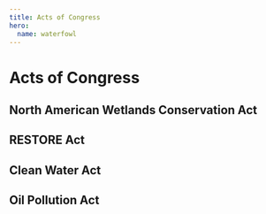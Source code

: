 ```yaml
---
title: Acts of Congress
hero:
  name: waterfowl
---
```


# Acts of Congress

## North American Wetlands Conservation Act

## RESTORE Act

## Clean Water Act

## Oil Pollution Act
